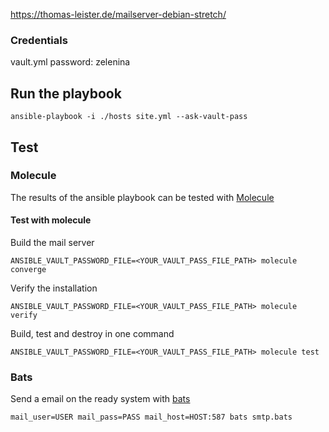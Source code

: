 https://thomas-leister.de/mailserver-debian-stretch/

### Credentials

vault.yml password: zelenina

## Run the playbook

```
ansible-playbook -i ./hosts site.yml --ask-vault-pass
```

## Test

### Molecule

The results of the ansible playbook can be tested with [Molecule](https://molecule.readthedocs.io/en/latest/)

#### Test with molecule

Build the mail server

```
ANSIBLE_VAULT_PASSWORD_FILE=<YOUR_VAULT_PASS_FILE_PATH> molecule converge
```

Verify the installation

```
ANSIBLE_VAULT_PASSWORD_FILE=<YOUR_VAULT_PASS_FILE_PATH> molecule verify
```

Build, test and destroy in one command

```
ANSIBLE_VAULT_PASSWORD_FILE=<YOUR_VAULT_PASS_FILE_PATH> molecule test
```

### Bats

Send a email on the ready system with [bats](https://github.com/sstephenson/bats)

```
mail_user=USER mail_pass=PASS mail_host=HOST:587 bats smtp.bats
```
